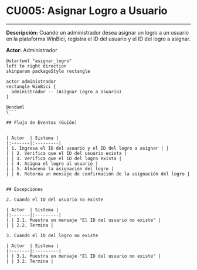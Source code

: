 # CU005: Asignar Logro a Usuario

---

**Descripción:** Cuando un administrador desea asignar un logro a un usuario en la plataforma WinBici, registra el ID del usuario y el ID del logro a asignar.

**Actor:** Administrador

```plantuml
@startuml "asignar_logro"
left to right direction
skinparam packageStyle rectangle

actor administrador
rectangle WinBici {
  administrador -- (Asignar Logro a Usuario)
}

@enduml
\```

## Flujo de Eventos (Guión)


| Actor  | Sistema |
|:-------|:---------|
| 1. Ingresa el ID del usuario y el ID del logro a asignar | |
| | 2. Verifica que el ID del usuario exista |
| | 3. Verifica que el ID del logro exista |
| | 4. Asigna el logro al usuario |
| | 5. Almacena la asignación del logro |
| | 6. Retorna un mensaje de confirmación de la asignación del logro |


## Excepciones

2. Cuando el ID del usuario no existe

| Actor  | Sistema |
|:-------|:---------|
| | 2.1. Muestra un mensaje "El ID del usuario no existe" |
| | 2.2. Termina |

3. Cuando el ID del logro no existe

| Actor  | Sistema |
|:-------|:---------|
| | 3.1. Muestra un mensaje "El ID del usuario no existe" |
| | 3.2. Termina |